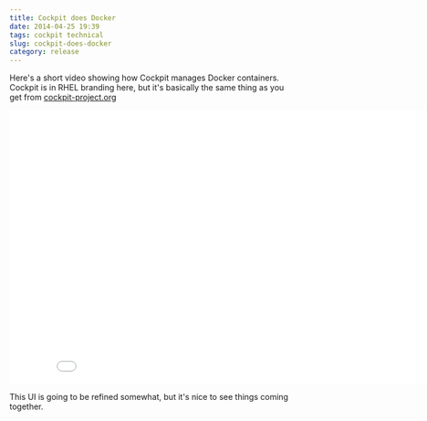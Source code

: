 ```yaml
---
title: Cockpit does Docker
date: 2014-04-25 19:39
tags: cockpit technical
slug: cockpit-does-docker
category: release
---
```


Here's a short video showing how Cockpit manages Docker containers.
Cockpit is in RHEL branding here, but it's basically the same thing as
you get from [cockpit-project.org][]

<iframe src="//www.youtube.com/embed/5dM4CqIp2s4" allowfullscreen="" frameborder="0" height="480" width="853"></iframe>
  
This UI is going to be refined somewhat, but it's nice to see things
coming together.

  [cockpit-project.org]: https://cockpit-project.org/
